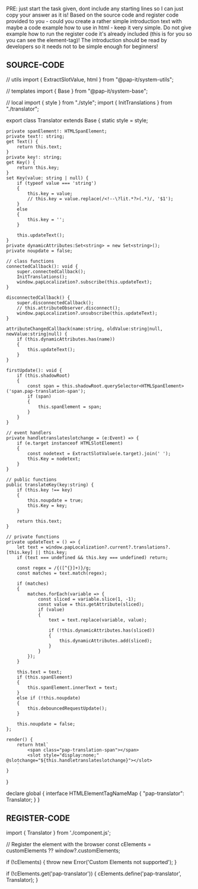 PRE: just start the task given, dont include any starting lines so I can just copy your answer as it is!
 Based on the source code and register code provided to you - could you create a rather simple introduction text with maybe a code example how to use in html - keep it very simple. Do not give example how to run the register code it's already included (this is for you so you can see the element-tag)! The introduction should be read by developers so it needs not to be simple enough for beginners!

## SOURCE-CODE

// utils
import { ExtractSlotValue, html } from "@pap-it/system-utils";

// templates
import { Base } from "@pap-it/system-base";

// local
import { style } from "./style";
import { InitTranslations } from "./translator";

export class Translator extends Base {
    static style = style;

    private spanElement!: HTMLSpanElement;
    private text!: string;
    get Text() {
        return this.text;
    }
    private key!: string;
    get Key() {
        return this.key;
    }
    set Key(value: string | null) {
        if (typeof value === 'string') 
        {
            this.key = value;
            // this.key = value.replace(/<!--\?lit.*?>(.*)/, '$1');
        } 
        else 
        {
            this.key = '';
        }
    
        this.updateText();
    }
    private dynamicAttributes:Set<string> = new Set<string>();
    private noupdate = false;

    // class functions 
    connectedCallback(): void {
        super.connectedCallback();
        InitTranslations();
        window.papLocalization?.subscribe(this.updateText);
    }
  
    disconnectedCallback() {
        super.disconnectedCallback();
        // this.attributeObserver.disconnect();
        window.papLocalization?.unsubscribe(this.updateText);
    }

    attributeChangedCallback(name:string, oldValue:string|null, newValue:string|null) {
        if (this.dynamicAttributes.has(name))
        {
            this.updateText();
        }
    }

    firstUpdate(): void {
        if (this.shadowRoot)
        {
            const span = this.shadowRoot.querySelector<HTMLSpanElement>('span.pap-translation-span');
            if (span)
            {
                this.spanElement = span;
            }
        }
    }

    // event handlers 
    private handletranslateslotchange = (e:Event) => {
        if (e.target instanceof HTMLSlotElement)
        {
            const nodetext = ExtractSlotValue(e.target).join(' ');
            this.Key = nodetext;
        }
    }

    // public functions 
    public translateKey(key:string) {
        if (this.key !== key)
        {
            this.noupdate = true;
            this.Key = key;
        }

        return this.text;
    }

    // private functions 
    private updateText = () => {
        let text = window.papLocalization?.current?.translations?.[this.key] || this.key;
        if (text === undefined && this.key === undefined) return;

        const regex = /{([^{}]+)}/g;
        const matches = text.match(regex);

        if (matches) 
        {
            matches.forEach(variable => {
                const sliced = variable.slice(1, -1);
                const value = this.getAttribute(sliced);
                if (value) 
                {
                    text = text.replace(variable, value);

                    if (!this.dynamicAttributes.has(sliced))
                    {
                        this.dynamicAttributes.add(sliced);
                    }
                }
            });
        }

        this.text = text;
        if (this.spanElement)
        {
            this.spanElement.innerText = text;
        }
        else if (!this.noupdate)
        {
            this.debouncedRequestUpdate();
        }
        
        this.noupdate = false;
    };

    render() {
        return html`
            <span class="pap-translation-span"></span>
            <slot style="display:none;" @slotchange="${this.handletranslateslotchange}"></slot>
        `
    }
}

declare global {
    interface HTMLElementTagNameMap {
        "pap-translator": Translator;
    }
}

## REGISTER-CODE

import { Translator } from './component.js';

// Register the element with the browser
const cElements = customElements ?? window?.customElements;

if (!cElements) {
  throw new Error('Custom Elements not supported');
}

if (!cElements.get('pap-translator')) {
  cElements.define('pap-translator', Translator);
}
